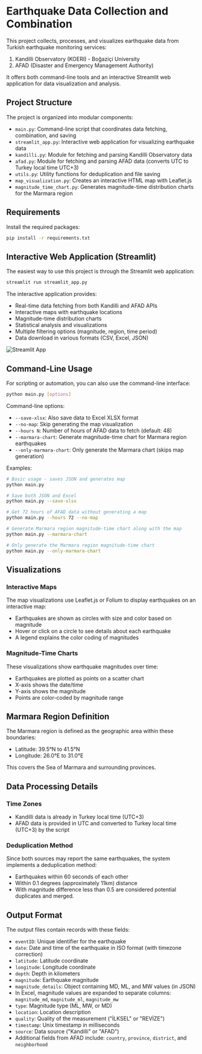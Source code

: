 # Earthquake Data Collection and Combination

This project collects, processes, and visualizes earthquake data from Turkish earthquake monitoring services:
1. Kandilli Observatory (KOERI) - Boğaziçi University
2. AFAD (Disaster and Emergency Management Authority)

It offers both command-line tools and an interactive Streamlit web application for data visualization and analysis.

## Project Structure

The project is organized into modular components:

- `main.py`: Command-line script that coordinates data fetching, combination, and saving
- `streamlit_app.py`: Interactive web application for visualizing earthquake data
- `kandilli.py`: Module for fetching and parsing Kandilli Observatory data
- `afad.py`: Module for fetching and parsing AFAD data (converts UTC to Turkey local time UTC+3)
- `utils.py`: Utility functions for deduplication and file saving
- `map_visualization.py`: Creates an interactive HTML map with Leaflet.js
- `magnitude_time_chart.py`: Generates magnitude-time distribution charts for the Marmara region

## Requirements

Install the required packages:

```bash
pip install -r requirements.txt
```

## Interactive Web Application (Streamlit)

The easiest way to use this project is through the Streamlit web application:

```bash
streamlit run streamlit_app.py
```

The interactive application provides:

- Real-time data fetching from both Kandilli and AFAD APIs
- Interactive maps with earthquake locations
- Magnitude-time distribution charts
- Statistical analysis and visualizations
- Multiple filtering options (magnitude, region, time period)
- Data download in various formats (CSV, Excel, JSON)

![Streamlit App](https://example.com/app_screenshot.png)

## Command-Line Usage

For scripting or automation, you can also use the command-line interface:

```bash
python main.py [options]
```

Command-line options:
- `--save-xlsx`: Also save data to Excel XLSX format
- `--no-map`: Skip generating the map visualization
- `--hours N`: Number of hours of AFAD data to fetch (default: 48)
- `--marmara-chart`: Generate magnitude-time chart for Marmara region earthquakes
- `--only-marmara-chart`: Only generate the Marmara chart (skips map generation)

Examples:
```bash
# Basic usage - saves JSON and generates map
python main.py

# Save both JSON and Excel
python main.py --save-xlsx

# Get 72 hours of AFAD data without generating a map
python main.py --hours 72 --no-map

# Generate Marmara region magnitude-time chart along with the map
python main.py --marmara-chart

# Only generate the Marmara region magnitude-time chart
python main.py --only-marmara-chart
```

## Visualizations

### Interactive Maps

The map visualizations use Leaflet.js or Folium to display earthquakes on an interactive map:
- Earthquakes are shown as circles with size and color based on magnitude
- Hover or click on a circle to see details about each earthquake
- A legend explains the color coding of magnitudes

### Magnitude-Time Charts

These visualizations show earthquake magnitudes over time:
- Earthquakes are plotted as points on a scatter chart
- X-axis shows the date/time
- Y-axis shows the magnitude
- Points are color-coded by magnitude range

## Marmara Region Definition

The Marmara region is defined as the geographic area within these boundaries:
- Latitude: 39.5°N to 41.5°N
- Longitude: 26.0°E to 31.0°E

This covers the Sea of Marmara and surrounding provinces.

## Data Processing Details

### Time Zones
- Kandilli data is already in Turkey local time (UTC+3)
- AFAD data is provided in UTC and converted to Turkey local time (UTC+3) by the script

### Deduplication Method
Since both sources may report the same earthquakes, the system implements a deduplication method:
- Earthquakes within 60 seconds of each other
- Within 0.1 degrees (approximately 11km) distance
- With magnitude difference less than 0.5
are considered potential duplicates and merged.

## Output Format

The output files contain records with these fields:
- `eventID`: Unique identifier for the earthquake
- `date`: Date and time of the earthquake in ISO format (with timezone correction)
- `latitude`: Latitude coordinate
- `longitude`: Longitude coordinate
- `depth`: Depth in kilometers
- `magnitude`: Earthquake magnitude
- `magnitude_details`: Object containing MD, ML, and MW values (in JSON)
- In Excel, magnitude values are expanded to separate columns: `magnitude_md`, `magnitude_ml`, `magnitude_mw`
- `type`: Magnitude type (ML, MW, or MD)
- `location`: Location description
- `quality`: Quality of the measurement ("İLKSEL" or "REVİZE")
- `timestamp`: Unix timestamp in milliseconds
- `source`: Data source ("Kandilli" or "AFAD")
- Additional fields from AFAD include: `country`, `province`, `district`, and `neighborhood` 